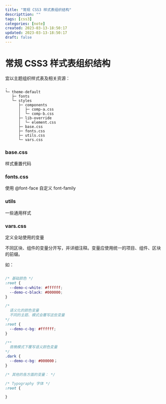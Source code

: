 ```yaml
---
title: "常规 CSS3 样式表组织结构"
descripttion: ""
tags: [css3]
categories: [note]
created: 2023-03-13-18:50:17
updated: 2023-03-13-18:50:17
draft: false
---
```

# 常规 CSS3 样式表组织结构

宜以主题组织样式表及相关资源：

```
.
└─ theme-default
   ├─ fonts
   └─ styles
      ├─ components
      │  ├─ comp-a.css
      │  └─ comp-b.css
      ├─ lib-override
      │  └─ element.css
      ├─ base.css
      ├─ fonts.css
      ├─ utils.css
      └─ vars.css
```

### base.css

样式重置代码


### fonts.css

使用 @font-face 自定义 font-family

### utils

一些通用样式

### vars.css

定义全站使用的变量

不同区块、组件的变量分开写，并详细注释。变量应使用统一的项目、组件、区块的前缀。


如：
```css

/* 基础颜色 */
:root {
  --demo-c-white: #ffffff;
  --demo-c-black: #000000;
}

/*
  语义化的颜色变量
  不同的主题、模式会覆写这些变量
*/
:root {
  --demo-c-bg: #ffffff;
}

/**
  夜晚模式下覆写语义颜色变量
*/
.dark {
  --demo-c-bg: #000000；
}

/* 其他的各方面的变量： */

/* Typography 字体 */
:root {

}
```